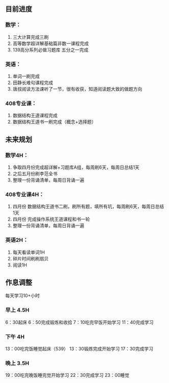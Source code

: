 ## 目前进度
### 数学：
1. 三大计算完成三刷
2. 高等数学超详解基础篇非数一课程完成
3. 139高分系列必做习题库 五分之一完成

### 英语：
1. 单词一刷完成
2. 田静长难句课程完成
3. 唐叔阅读方法课听了一节，很有收获，知道阅读题大致的做题方向

### 408专业课：
1. 数据结构王道课程完成
2. 数据结构王道书一刷完成（概念+选择题）

## 未来规划
### 数学4H：
1. 争取四月份完成超详解+习题库A组，每周刷6天，每周日总结1天
2. 之后五月份刷李范全书
3. 整理一份背诵清单，每周日背诵一遍

### 408专业课4H：
1. 四月份 数据结构王道书二刷，刷所有题，填所有坑，每周刷6天，每周日总结1天
2. 四月份 完成操作系统王道课程和书一轮
3. 整理一份背诵清单，每周日背诵一遍

### 英语2H：
1. 每天看读单词1H
2. 碎片时间刷刷扇贝
3. 阅读1H




## 作息调整
每天学习10+小时

### 早上 4.5H
6：30起床
6：50完成锻炼和收拾
7：10吃完早饭开始学习
11：40完成学习

### 下午 4H
13：00吃完饭睡觉起床（539）
13：30锻炼完成开始学习
17：30完成学习

### 晚上 3.5H
19：00吃完晚饭睡完觉开始学习
22：30完成学习
23：00睡觉
